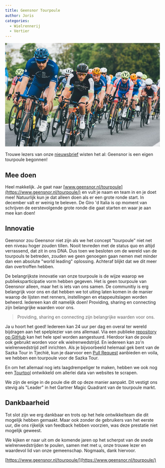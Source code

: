 ```yaml
---
title: Geensnor Tourpoule
author: Joris
categories:
  - Wielrennerij
  - Vertier
---
```


![wielrenners](assets/posts/tourpoule-afbeelding.jpg)

Trouwe lezers van onze [nieuwsbrief](https://www.tussenneusenlippendoor.nl/) wisten het al: Geensnor is een eigen tourpoule begonnen!

## Mee doen

Heel makkelijk. Je gaat naar [www.geensnor.nl/tourpoule](https://www.geensnor.nl/tourpoule/) en vult je naam en team in en je doet mee! Natuurlijk kun je dat alleen doen als er een grote ronde start. In december valt er weinig te beleven. De Giro 'd Italia is op moment van schrijven de eerstevolgende grote ronde die gaat starten en waar je aan mee kan doen!

## Innovatie

Geensnor zou Geensnor niet zijn als we het concept "tourpoule" niet net een niveau hoger zouden tillen. Nooit tevreden met de status quo en altijd verrassend, dat zit in ons DNA. Dus toen we besloten om de wereld van de tourpouls te betreden, zouden we geen genoegen gaan nemen met minder dan een absolute "world leading" oplossing. Achteraf blijkt dat we dit meer dan overtroffen hebben.

De belangrijkste innovatie van onze tourpoule is de wijze waarop we publieksparticipatie vorm hebben gegeven. Het is geen tourpoule van Geensnor alleen, maar het is iets van ons samen. De communitiy is erg belangrijk voor ons en dat hebben we tot uiting laten komen in de manier waarop de lijsten met renners, instellingen en etappeuitslagen worden beheerd. Iedereen kan dit namelijk doen! Providing, sharing en connecting zijn belangrijke waarden voor ons.

> Providing, sharing en connecting zijn belangrijke waarden voor ons.

Ja u hoort het goed! Iedereen kan 24 uur per dag en overal ter wereld bijdragen aan het spelplezier van ons allemaal. Via een publieke [repository op GitHub](https://github.com/geensnor/Geensnor-Tourpoule-Data) kan het hele spel worden aangestuurd. Hierdoor kan de poule ook gebruikt worden voor elk wielrenwedstrijd. En iedereen kan zo'n wielrenwedstrijd zelf inrichten. Als je bijvoorbeeld helemaal gek bent van de Sazka Tour in Tjechië, kun je daarvoor een [Pull Request](https://www.howtogeek.com/devops/what-are-git-pull-requests-and-how-do-you-use-them/) aanbieden en voila, we hebben een tourpoule voor de Sazka Tour.

En om het allemaal nog iets laagdrempeliger te maken, hebben we ook nog een [Tourtool](http://geensnor.nl/tourtool/) ontwikkeld om allerlei data van websites te scrapen.

We zijn de enige in de poule die dit op deze manier aanpakt. Dit vestigt ons stevig als "Leader" in het Gartner Magic Quadrant van de tourpoule markt.

## Dankbaarheid

Tot slot zijn we erg dankbaar en trots op het hele ontwikkelteam die dit mogelijk hebben gemaakt. Maar ook zonder de gebruikers van het eerste uur, die ons rijkelijk van feedback hebben voorzien, was deze prestatie niet mogelijk geweest.

We kijken er naar uit om de komende jaren op het scherpst van de snede wielrenwedstrijden te poulen, samen met met u, onze trouwe lezer en waardevol lid van onze gemeenschap. Nogmaals, dank hiervoor.

[https://www.geensnor.nl/tourpoule/](https://www.geensnor.nl/tourpoule/)

